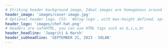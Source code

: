 ```yaml
---
# Striking header background image, Ideal images are homogenous around the centre and contrasting to the text. Non-ideal images can use `title_guard`
header_image: 'images/cover-image.jpg'
# Optional header logo. CSS: `#blog-logo`, with max-height defined, optimize to prevent scaling
header_logo: 'images/chef-hat.png'
# Headers are safeHTML, you can use HTML tags such as b,i,u,br
header_headline: 'Jaagriti & Harsh'
header_subheadline: 'SEPTEMBER 21, 2023 ‧ SOLAN'
---
```


